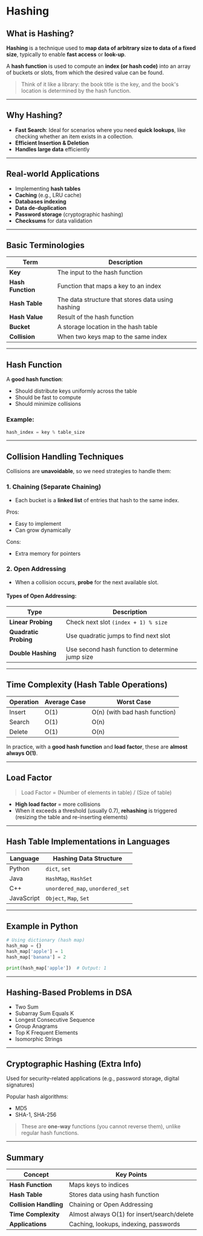 
# Hashing 

## What is Hashing?

**Hashing** is a technique used to **map data of arbitrary size to data of a fixed size**, typically to enable **fast access** or **look-up**.

A **hash function** is used to compute an **index (or hash code)** into an array of buckets or slots, from which the desired value can be found.

> Think of it like a library: the book title is the key, and the book's location is determined by the hash function.

---

## Why Hashing?

- **Fast Search**: Ideal for scenarios where you need **quick lookups**, like checking whether an item exists in a collection.
- **Efficient Insertion & Deletion**
- **Handles large data** efficiently

---

## Real-world Applications

- Implementing **hash tables**
- **Caching** (e.g., LRU cache)
- **Databases indexing**
- **Data de-duplication**
- **Password storage** (cryptographic hashing)
- **Checksums** for data validation

---

## Basic Terminologies

| Term              | Description |
|------------------|-------------|
| **Key**           | The input to the hash function |
| **Hash Function** | Function that maps a key to an index |
| **Hash Table**    | The data structure that stores data using hashing |
| **Hash Value**    | Result of the hash function |
| **Bucket**        | A storage location in the hash table |
| **Collision**     | When two keys map to the same index |

---

## Hash Function

A **good hash function**:
- Should distribute keys uniformly across the table
- Should be fast to compute
- Should minimize collisions

### Example:
```python
hash_index = key % table_size
```

---

## Collision Handling Techniques

Collisions are **unavoidable**, so we need strategies to handle them:

### 1. **Chaining (Separate Chaining)**

- Each bucket is a **linked list** of entries that hash to the same index.

Pros:
- Easy to implement
- Can grow dynamically

Cons:
- Extra memory for pointers

### 2. **Open Addressing**

- When a collision occurs, **probe** for the next available slot.

#### Types of Open Addressing:

| Type                | Description |
|---------------------|-------------|
| **Linear Probing**   | Check next slot `(index + 1) % size` |
| **Quadratic Probing**| Use quadratic jumps to find next slot |
| **Double Hashing**   | Use second hash function to determine jump size |

---

## Time Complexity (Hash Table Operations)

| Operation | Average Case | Worst Case |
|-----------|--------------|-------------|
| Insert    | O(1)         | O(n) (with bad hash function) |
| Search    | O(1)         | O(n) |
| Delete    | O(1)         | O(n) |

In practice, with a **good hash function** and **load factor**, these are **almost always O(1)**.

---

## Load Factor

> Load Factor = (Number of elements in table) / (Size of table)

- **High load factor** = more collisions
- When it exceeds a threshold (usually 0.7), **rehashing** is triggered (resizing the table and re-inserting elements)

---

## Hash Table Implementations in Languages

| Language | Hashing Data Structure |
|----------|------------------------|
| Python   | `dict`, `set`          |
| Java     | `HashMap`, `HashSet`   |
| C++      | `unordered_map`, `unordered_set` |
| JavaScript | `Object`, `Map`, `Set` |

---

## Example in Python

```python
# Using dictionary (hash map)
hash_map = {}
hash_map['apple'] = 1
hash_map['banana'] = 2

print(hash_map['apple'])  # Output: 1
```

---

## Hashing-Based Problems in DSA

- Two Sum
- Subarray Sum Equals K
- Longest Consecutive Sequence
- Group Anagrams
- Top K Frequent Elements
- Isomorphic Strings

---

## Cryptographic Hashing (Extra Info)

Used for security-related applications (e.g., password storage, digital signatures)

Popular hash algorithms:
- MD5
- SHA-1, SHA-256

> These are **one-way** functions (you cannot reverse them), unlike regular hash functions.

---

## Summary

| Concept               | Key Points |
|------------------------|------------|
| **Hash Function**       | Maps keys to indices |
| **Hash Table**          | Stores data using hash function |
| **Collision Handling**  | Chaining or Open Addressing |
| **Time Complexity**     | Almost always O(1) for insert/search/delete |
| **Applications**        | Caching, lookups, indexing, passwords |